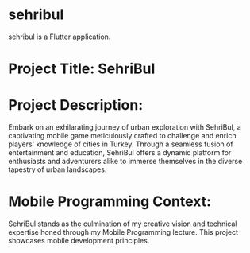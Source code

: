 # sehribul

sehribul is a Flutter application.

# Project Title: SehriBul

# Project Description:

Embark on an exhilarating journey of urban exploration with SehriBul, a captivating mobile game meticulously crafted to challenge and enrich players' knowledge of cities in Turkey. Through a seamless fusion of entertainment and education, SehriBul offers a dynamic platform for enthusiasts and adventurers alike to immerse themselves in the diverse tapestry of urban landscapes.

# Mobile Programming Context:

SehriBul stands as the culmination of my creative vision and technical expertise honed through my Mobile Programming lecture. This project showcases mobile development principles.



